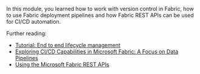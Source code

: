 In this module, you learned how to work with version control in Fabric, how to use Fabric deployment pipelines and how Fabric REST APIs can be used for CI/CD automation.

Further reading:

- [Tutorial: End to end lifecycle management](/fabric/cicd/cicd-tutorial?azure-portal=true)
- [Exploring CI/CD Capabilities in Microsoft Fabric: A Focus on Data Pipelines](https://blog.fabric.microsoft.com/en-us/blog/exploring-ci-cd-capabilities-in-microsoft-fabric-a-focus-on-data-pipelines/)
- [Using the Microsoft Fabric REST APIs](/rest/api/fabric/articles/using-fabric-apis)
